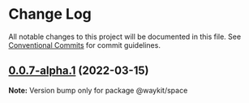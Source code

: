 # Change Log

All notable changes to this project will be documented in this file.
See [Conventional Commits](https://conventionalcommits.org) for commit guidelines.

## [0.0.7-alpha.1](https://github.com/nefayran/Way/compare/@waykit/space@0.0.7-alpha.0...@waykit/space@0.0.7-alpha.1) (2022-03-15)

**Note:** Version bump only for package @waykit/space
